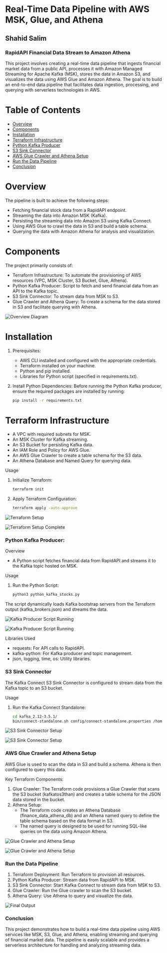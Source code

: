 # Real-Time Data Pipeline with AWS MSK, Glue, and Athena
## Shahid Salim

### RapidAPI Financial Data Stream to Amazon Athena

This project involves creating a real-time data pipeline that ingests financial market data from a public API, processes it with Amazon Managed Streaming for Apache Kafka (MSK), stores the data in Amazon S3, and visualizes the data using AWS Glue and Amazon Athena. The goal is to build an end-to-end data pipeline that facilitates data ingestion, processing, and querying with serverless technologies in AWS.

# Table of Contents

- [Overview](#overview)
- [Components](#components)
- [Installation](#installation)
- [Terraform Infrastructure](#terraform-infrastructure)
- [Python Kafka Producer](#python-kafka-producer)
- [S3 Sink Connector](#s3-sink-connector)
- [AWS Glue Crawler and Athena Setup](#awsgluecrawaler-and-athena-setup)
- [Run the Data Pipeline](#run-the-datapipeline)
- [Conclusion](#Conclusion)

# Overview

The pipeline is built to achieve the following steps:

- Fetching financial stock data from a RapidAPI endpoint.
- Streaming the data into Amazon MSK (Kafka).
- Persisting the streaming data into Amazon S3 using Kafka Connect.
- Using AWS Glue to crawl the data in S3 and build a table schema.
- Querying the data with Amazon Athena for analysis and visualization.

# Components

The project primarily consists of:

- Terraform Infrastructure: To automate the provisioning of AWS resources (VPC, MSK Cluster, S3 Bucket, Glue, Athena).
- Python Kafka Producer: Script to fetch and send financial data from an API to the Kafka topic.
- S3 Sink Connector: To stream data from MSK to S3.
- Glue Crawler and Athena Query: To create a schema for the data stored in S3 and facilitate querying with Athena.


![Overview Diagram](images/architecture.png "Overview of Data Pipeline")

# Installation
1. Prerequisites:
    - AWS CLI installed and configured with the appropriate credentials.
    - Terraform installed on your machine.
    - Python and pip installed.
    - Libraries for Python script (specified in requirements.txt).

2. Install Python Dependencies: Before running the Python Kafka producer, ensure the required packages are installed by running:
    ```bash
    pip install -r requirements.txt
    ``` 


# Terraform Infrastructure
   - A VPC with required subnets for MSK.
   - An MSK Cluster for Kafka streaming.
   - An S3 Bucket for persisting Kafka data.
   - An IAM Role and Policy for AWS Glue.
   - An AWS Glue Crawler to create a table schema for the S3 data.
   - An Athena Database and Named Query for querying data. 

Usage
1. Initialize Terraform:
    ```bash
    terraform init
    ``` 
2. Apply Terraform Configuration:
    ```bash
    terraform apply -auto-approve
    ```

![Terraform Setup](images/Terraform%20Setup.png "Terraform Infrastructure Setup For Kafka")

![Terraform Setup Complete](images/Terraform%20Setup%20Complete.png "Terraform Infrastructure Setup For Kafka Complete")

### Python Kafka Producer:
Overview
- A Python script fetches financial data from RapidAPI and streams it to the Kafka topic hosted on MSK.

Usage
1. Run the Python Script:
    ```bash
    python3 python_kafka_stocks.py
    ```
The script dynamically loads Kafka bootstrap servers from the Terraform output (kafka_brokers.json) and streams the data.

![Kafka Producer Script Running](images/kafka_producer.png "Kafka Producer Running")

![Kafka Producer Script Running](images/kafka_producer2.png "Kafka Producer Running")

Libraries Used
   - requests: For API calls to RapidAPI.
   - kafka-python: For Kafka producer and topic management.
   - json, logging, time, os: Utility libraries.


### S3 Sink Connector
The Kafka Connect S3 Sink Connector is configured to stream data from the Kafka topic to an S3 bucket.

Usage
1. Run the Kafka Connect Standalone:
    ```bash
    cd kafka_2.12-3.5.1/
    bin/connect-standalone.sh config/connect-standalone.properties /home/ec2-user/s3-sink.properties
    ```

![S3 Sink Connector Setup](images/s3-connector-sink.png "S3 Sink Connector Setup")

![S3 Sink Connector Setup](images/s3-connector-sink2.png "S3 Sink Connector Setup")

### AWS Glue Crawler and Athena Setup
AWS Glue is used to scan the data in S3 and build a schema. Athena is then configured to query this data.

Key Terraform Components:
1. Glue Crawler: The Terraform code provisions a Glue Crawler that scans the S3 bucket (kafkatos3than) and creates a table schema for the JSON data stored in the bucket.
2. Athena Setup:
    - The Terraform code creates an Athena Database (finance_data_athena_db) and an Athena named query to define the table schema based on the data format in S3.
    - The named query is designed to be used for running SQL-like queries on the data using Amazon Athena.

![Glue Crawler and Athena Setup](images/aws-glue-athena.png "Glue Crawler and Athena Setup")

![Glue Crawler and Athena Setup](images/aws-glue-athena2.png "Glue Crawler and Athena Setup")


### Run the Data Pipeline

1. Terraform Deployment: Run Terraform to provision all resources.
2. Python Kafka Producer: Stream data from RapidAPI to MSK.
3. S3 Sink Connector: Start Kafka Connect to stream data from MSK to S3.
4. Glue Crawler: Run the Glue crawler to scan the S3 bucket.
5. Athena Query: Use Athena to query and visualize the data.


![Final Output](images/final-output.png "Final Output")


### Conclusion
This project demonstrates how to build a real-time data pipeline using AWS services like MSK, S3, Glue, and Athena, enabling streaming and querying of financial market data. The pipeline is easily scalable and provides a serverless architecture for handling and analyzing streaming data.

